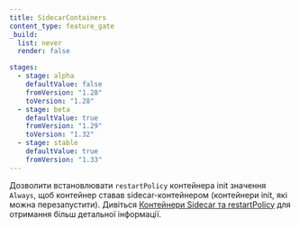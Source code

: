 ```yaml
---
title: SidecarContainers
content_type: feature_gate
_build:
  list: never
  render: false

stages:
  - stage: alpha
    defaultValue: false
    fromVersion: "1.28"
    toVersion: "1.28"
  - stage: beta
    defaultValue: true
    fromVersion: "1.29"
    toVersion: "1.32"
  - stage: stable
    defaultValue: true
    fromVersion: "1.33"
---
```

Дозволити встановлювати `restartPolicy` контейнера init значення `Always`, щоб контейнер ставав sidecar-контейнером (контейнери init, які можна перезапустити). Дивіться [Контейнери Sidecar та restartPolicy](/docs/concepts/workloads/pods/sidecar-containers/) для отримання більш детальної інформації.
